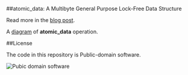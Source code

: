 
##atomic_data: A Multibyte General Purpose Lock-Free Data Structure

  Read more in the [blog post](http://alexpolt.github.io/atomic-data.html).

  A [diagram](http://alexpolt.github.io/images/atomic-data.png) of **atomic\_data** operation.


##License

  The code in this repository is Public-domain software.

  ![Pubic domain software](http://alexpolt.github.io/images/public_domain_mark.png)

